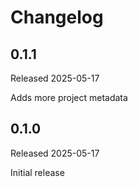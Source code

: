 # Changelog

## 0.1.1

Released 2025-05-17

Adds more project metadata


## 0.1.0

Released 2025-05-17

Initial release
